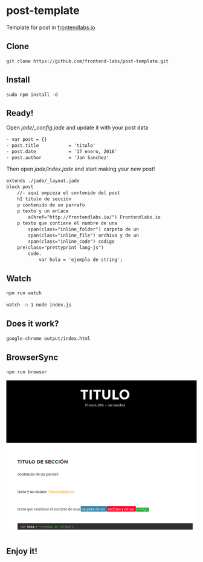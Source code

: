 # post-template
Template for post in [frontendlabs.io](http://frontendlabs.io/)

## Clone

```
git clone https://github.com/frontend-labs/post-template.git
```

## Install

```
sudo npm install -d
```


## Ready!

Open *jade/_config.jade* and update it with your post data 

```jade
- var post = {}
- post.title           = 'titulo'
- post.date            = '17 enero, 2016'
- post.author          = 'Jan Sanchez'
```

Then open *jade/index.jade* and start making your new post!

```jade
extends ./jade/_layout.jade
block post
	//- aquí empieza el contenido del post
	h2 titulo de sección
	p contenido de un parrafo
	p texto y un enlace 
		a(href="http://frontendlabs.io/") Frontendlabs.io
	p texto que contiene el nombre de una 
		span(class="inline_folder") carpeta de un 
		span(class="inline_file") archivo y de un 
		span(class="inline_code") codigo
	pre(class="prettyprint lang-js")
		code.
			var hola = 'ejemplo de string';
```

## Watch

```bash
npm run watch
```

```bash
watch -n 1 node index.js
```

## Does it work?

```bash
google-chrome output/index.html
```

## BrowserSync

```bash
npm run browser
```

![it works](themes/general/img/post.png)


## Enjoy it!
